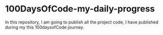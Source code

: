 # 100DaysOfCode-my-daily-progress
In this repository, I am going to publish all the project code, I have published during my this 100daysofCode journey.
